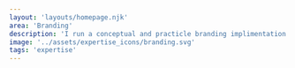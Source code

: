 ```yaml
---
layout: 'layouts/homepage.njk'
area: 'Branding'
description: 'I run a conceptual and practicle branding implimentation to establish a new image on the market. I like exploring concepts and create a fresh impression with a meaningful impact.'
image: '../assets/expertise_icons/branding.svg'
tags: 'expertise'
---
```

